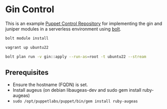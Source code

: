 # Gin Control

This is an example [Puppet Control Repository](https://www.puppet.com/docs/pe/2023.5/control_repo.html) 
for implementing the gin and juniper modules in a serverless
environment using [bolt](https://www.puppet.com/docs/bolt/latest/bolt.html).

```bash
bolt module install
```

```bash
vagrant up ubuntu22
```

```bash
bolt plan run -v gin::apply --run-as=root -t ubuntu22 --stream
```

## Prerequisites

- Ensure the hostname (FQDN) is set.
- Install augeus (on debian libaugeas-dev and sudo gem install ruby-augeas)
- `sudo /opt/puppetlabs/puppet/bin/gem install ruby-augeas`
